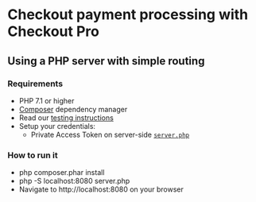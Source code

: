 # Checkout payment processing with Checkout Pro

## Using a PHP server with simple routing

### Requirements
- PHP 7.1 or higher
- [Composer](https://getcomposer.org/download) dependency manager
- Read our [testing instructions](https://www.mercadopago.com/developers/en/guides/online-payments/checkout-pro/test-integration)
- Setup your credentials: 
  - Private Access Token on server-side [`server.php`](https://github.com/mercadopago/checkout-payment/server/php/server.php#L6)

### How to run it
- php composer.phar install
- php -S localhost:8080 server.php
- Navigate to http://localhost:8080 on your browser
